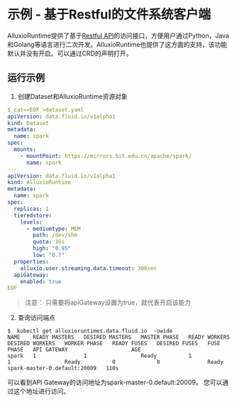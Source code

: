 # 示例 - 基于Restful的文件系统客户端

AlluxioRuntime提供了基于[Restful API](https://docs.alluxio.io/os/user/stable/en/api/FS-API.html)的访问接口，方便用户通过Python，Java和Golang等语言进行二次开发。AlluxioRuntime也提供了这方面的支持，该功能默认并没有开启。可以通过CRD的声明打开。


## 运行示例

1. 创建Dataset和AlluxioRuntime资源对象
```yaml
$ cat<<EOF >dataset.yaml
apiVersion: data.fluid.io/v1alpha1
kind: Dataset
metadata:
  name: spark
spec:
  mounts:
    - mountPoint: https://mirrors.bit.edu.cn/apache/spark/
      name: spark
---
apiVersion: data.fluid.io/v1alpha1
kind: AlluxioRuntime
metadata:
  name: spark
spec:
  replicas: 1
  tieredstore:
    levels:
      - mediumtype: MEM
        path: /dev/shm
        quota: 1Gi
        high: "0.95"
        low: "0.7"
  properties:
    alluxio.user.streaming.data.timeout: 300sec
  apiGateway:
    enabled: true
EOF
```

> 注意： 只需要将apiGateway设置为true，就代表开启该能力


2. 查询访问端点

```
$  kubectl get alluxioruntimes.data.fluid.io  -owide
NAME    READY MASTERS   DESIRED MASTERS   MASTER PHASE   READY WORKERS   DESIRED WORKERS   WORKER PHASE   READY FUSES   DESIRED FUSES   FUSE PHASE   API GATEWAY                    AGE
spark   1               1                 Ready          1               1                 Ready          0             0               Ready        spark-master-0.default:20009   110s
```

可以看到API Gateway的访问地址为spark-master-0.default:20009。 您可以通过这个地址进行访问。